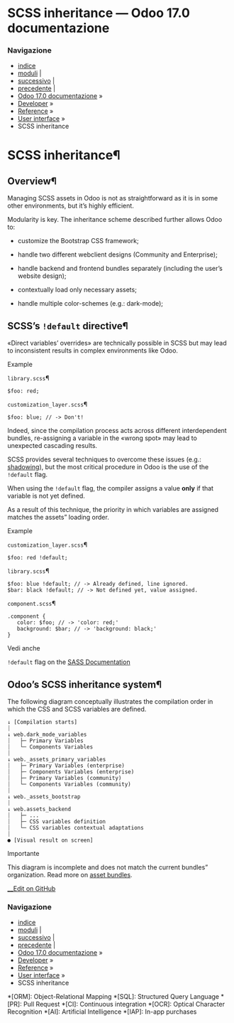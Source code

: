 # SCSS inheritance — Odoo 17.0 documentazione

### Navigazione

  * [indice](../../../genindex.html "Indice generale")
  * [moduli](../../../py-modindex.html "Indice del modulo Python") |
  * [successivo](icons.html "UI icons") |
  * [precedente](view_architectures.html "View architectures") |
  * [Odoo 17.0 documentazione](../../../index-2.html) »
  * [Developer](../../../developer.html) »
  * [Reference](../../reference.html) »
  * [User interface](../user_interface.html) »
  * SCSS inheritance



# SCSS inheritance¶

## Overview¶

Managing SCSS assets in Odoo is not as straightforward as it is in some other environments, but it’s highly efficient.

Modularity is key. The inheritance scheme described further allows Odoo to:

  * customize the Bootstrap CSS framework;

  * handle two different webclient designs (Community and Enterprise);

  * handle backend and frontend bundles separately (including the user’s website design);

  * contextually load only necessary assets;

  * handle multiple color-schemes (e.g.: dark-mode);




## SCSS’s `!default` directive¶

«Direct variables’ overrides» are technically possible in SCSS but may lead to inconsistent results in complex environments like Odoo.

Example

`library.scss`¶
    
    
    $foo: red;
    

`customization_layer.scss`¶
    
    
    $foo: blue; // -> Don't!
    

Indeed, since the compilation process acts across different interdependent bundles, re-assigning a variable in the «wrong spot» may lead to unexpected cascading results.

SCSS provides several techniques to overcome these issues (e.g.: [shadowing](https://sass-lang.com/documentation/variables#shadowing)), but the most critical procedure in Odoo is the use of the `!default` flag.

When using the `!default` flag, the compiler assigns a value **only** if that variable is not yet defined.

As a result of this technique, the priority in which variables are assigned matches the assets” loading order.

Example

`customization_layer.scss`¶
    
    
    $foo: red !default;
    

`library.scss`¶
    
    
    $foo: blue !default; // -> Already defined, line ignored.
    $bar: black !default; // -> Not defined yet, value assigned.
    

`component.scss`¶
    
    
    .component {
       color: $foo; // -> 'color: red;'
       background: $bar; // -> 'background: black;'
    }
    

Vedi anche

`!default` flag on the [SASS Documentation](https://sass-lang.com/documentation/variables#default-values)

## Odoo’s SCSS inheritance system¶

The following diagram conceptually illustrates the compilation order in which the CSS and SCSS variables are defined.
    
    
    ↓ [Compilation starts]
    ⏐
    ↓ web.dark_mode_variables
    ⏐   ├─ Primary Variables
    ⏐   └─ Components Variables
    ⏐
    ↓ web._assets_primary_variables
    ⏐   ├─ Primary Variables (enterprise)
    ⏐   ├─ Components Variables (enterprise)
    ⏐   ├─ Primary Variables (community)
    ⏐   └─ Components Variables (community)
    ⏐
    ↓ web._assets_bootstrap
    ⏐
    ↓ web.assets_backend
    ⏐   ├─ ...
    ⏐   ├─ CSS variables definition
    ⏐   └─ CSS variables contextual adaptations
    ⏐
    ● [Visual result on screen]
    

Importante

This diagram is incomplete and does not match the current bundles” organization. Read more on [asset bundles](../frontend/assets.html#reference-assets-bundle).

[ __Edit on GitHub](https://github.com/odoo/documentation/edit/17.0/content/developer/reference/user_interface/scss_inheritance.rst)

### Navigazione

  * [indice](../../../genindex.html "Indice generale")
  * [moduli](../../../py-modindex.html "Indice del modulo Python") |
  * [successivo](icons.html "UI icons") |
  * [precedente](view_architectures.html "View architectures") |
  * [Odoo 17.0 documentazione](../../../index-2.html) »
  * [Developer](../../../developer.html) »
  * [Reference](../../reference.html) »
  * [User interface](../user_interface.html) »
  * SCSS inheritance


  *[ORM]: Object-Relational Mapping
  *[SQL]: Structured Query Language
  *[PR]: Pull Request
  *[CI]: Continuous integration
  *[OCR]: Optical Character Recognition
  *[AI]: Artificial Intelligence
  *[IAP]: In-app purchases